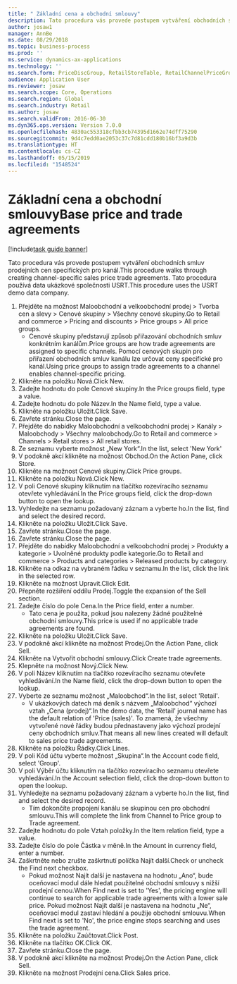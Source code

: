 ```yaml
---
title: " Základní cena a obchodní smlouvy"
description: Tato procedura vás provede postupem vytváření obchodních smluv prodejních cen specifických pro kanál.
author: josaw1
manager: AnnBe
ms.date: 08/29/2018
ms.topic: business-process
ms.prod: ''
ms.service: dynamics-ax-applications
ms.technology: ''
ms.search.form: PriceDiscGroup, RetailStoreTable, RetailChannelPriceGroup, EcoResProductDetailsExtended, PriceDiscAdmTable, PriceDiscAdm
audience: Application User
ms.reviewer: josaw
ms.search.scope: Core, Operations
ms.search.region: Global
ms.search.industry: Retail
ms.author: josaw
ms.search.validFrom: 2016-06-30
ms.dyn365.ops.version: Version 7.0.0
ms.openlocfilehash: 4830ac553318cfbb3cb74395d1662e74dff75290
ms.sourcegitcommit: 9d4c7edd0ae2053c37c7d81cdd180b16bf3a9d3b
ms.translationtype: HT
ms.contentlocale: cs-CZ
ms.lasthandoff: 05/15/2019
ms.locfileid: "1548524"
---
```

# <a name="base-price-and-trade-agreements"></a><span data-ttu-id="fdb80-103"> Základní cena a obchodní smlouvy</span><span class="sxs-lookup"><span data-stu-id="fdb80-103">Base price and trade agreements</span></span>

[!include[task guide banner](../includes/task-guide-banner.md)]

<span data-ttu-id="fdb80-104">Tato procedura vás provede postupem vytváření obchodních smluv prodejních cen specifických pro kanál.</span><span class="sxs-lookup"><span data-stu-id="fdb80-104">This procedure walks through creating channel-specific sales price trade agreements.</span></span> <span data-ttu-id="fdb80-105">Tato procedura používá data ukázkové společnosti USRT.</span><span class="sxs-lookup"><span data-stu-id="fdb80-105">This procedure uses the USRT demo data company.</span></span>

1. <span data-ttu-id="fdb80-106">Přejděte na možnost Maloobchodní a velkoobchodní prodej > Tvorba cen a slevy > Cenové skupiny > Všechny cenové skupiny.</span><span class="sxs-lookup"><span data-stu-id="fdb80-106">Go to Retail and commerce > Pricing and discounts > Price groups > All price groups.</span></span>
    * <span data-ttu-id="fdb80-107">Cenové skupiny představují způsob přiřazování obchodních smluv konkrétním kanálům.</span><span class="sxs-lookup"><span data-stu-id="fdb80-107">Price groups are how trade agreements are assigned to specific channels.</span></span> <span data-ttu-id="fdb80-108">Pomocí cenových skupin pro přiřazení obchodních smluv kanálu lze určovat ceny specifické pro kanál.</span><span class="sxs-lookup"><span data-stu-id="fdb80-108">Using price groups to assign trade agreements to a channel enables channel-specific pricing.</span></span>  
2. <span data-ttu-id="fdb80-109">Klikněte na položku Nová.</span><span class="sxs-lookup"><span data-stu-id="fdb80-109">Click New.</span></span>
3. <span data-ttu-id="fdb80-110">Zadejte hodnotu do pole Cenové skupiny.</span><span class="sxs-lookup"><span data-stu-id="fdb80-110">In the Price groups field, type a value.</span></span>
4. <span data-ttu-id="fdb80-111">Zadejte hodnotu do pole Název.</span><span class="sxs-lookup"><span data-stu-id="fdb80-111">In the Name field, type a value.</span></span>
5. <span data-ttu-id="fdb80-112">Klikněte na položku Uložit.</span><span class="sxs-lookup"><span data-stu-id="fdb80-112">Click Save.</span></span>
6. <span data-ttu-id="fdb80-113">Zavřete stránku.</span><span class="sxs-lookup"><span data-stu-id="fdb80-113">Close the page.</span></span>
7. <span data-ttu-id="fdb80-114">Přejděte do nabídky Maloobchodní a velkoobchodní prodej > Kanály > Maloobchody > Všechny maloobchody.</span><span class="sxs-lookup"><span data-stu-id="fdb80-114">Go to Retail and commerce > Channels > Retail stores > All retail stores.</span></span>
8. <span data-ttu-id="fdb80-115">Ze seznamu vyberte možnost „New York“.</span><span class="sxs-lookup"><span data-stu-id="fdb80-115">In the list, select 'New York'</span></span>
9. <span data-ttu-id="fdb80-116">V podokně akcí klikněte na možnost Obchod.</span><span class="sxs-lookup"><span data-stu-id="fdb80-116">On the Action Pane, click Store.</span></span>
10. <span data-ttu-id="fdb80-117">Klikněte na možnost Cenové skupiny.</span><span class="sxs-lookup"><span data-stu-id="fdb80-117">Click Price groups.</span></span>
11. <span data-ttu-id="fdb80-118">Klikněte na položku Nová.</span><span class="sxs-lookup"><span data-stu-id="fdb80-118">Click New.</span></span>
12. <span data-ttu-id="fdb80-119">V poli Cenové skupiny kliknutím na tlačítko rozevíracího seznamu otevřete vyhledávání.</span><span class="sxs-lookup"><span data-stu-id="fdb80-119">In the Price groups field, click the drop-down button to open the lookup.</span></span>
13. <span data-ttu-id="fdb80-120">Vyhledejte na seznamu požadovaný záznam a vyberte ho.</span><span class="sxs-lookup"><span data-stu-id="fdb80-120">In the list, find and select the desired record.</span></span>
14. <span data-ttu-id="fdb80-121">Klikněte na položku Uložit.</span><span class="sxs-lookup"><span data-stu-id="fdb80-121">Click Save.</span></span>
15. <span data-ttu-id="fdb80-122">Zavřete stránku.</span><span class="sxs-lookup"><span data-stu-id="fdb80-122">Close the page.</span></span>
16. <span data-ttu-id="fdb80-123">Zavřete stránku.</span><span class="sxs-lookup"><span data-stu-id="fdb80-123">Close the page.</span></span>
17. <span data-ttu-id="fdb80-124">Přejděte do nabídky Maloobchodní a velkoobchodní prodej > Produkty a kategorie > Uvolněné produkty podle kategorie.</span><span class="sxs-lookup"><span data-stu-id="fdb80-124">Go to Retail and commerce > Products and categories > Released products by category.</span></span>
18. <span data-ttu-id="fdb80-125">Klikněte na odkaz na vybraném řádku v seznamu.</span><span class="sxs-lookup"><span data-stu-id="fdb80-125">In the list, click the link in the selected row.</span></span>
19. <span data-ttu-id="fdb80-126">Klikněte na možnost Upravit.</span><span class="sxs-lookup"><span data-stu-id="fdb80-126">Click Edit.</span></span>
20. <span data-ttu-id="fdb80-127">Přepněte rozšíření oddílu Prodej.</span><span class="sxs-lookup"><span data-stu-id="fdb80-127">Toggle the expansion of the Sell section.</span></span>
21. <span data-ttu-id="fdb80-128">Zadejte číslo do pole Cena.</span><span class="sxs-lookup"><span data-stu-id="fdb80-128">In the Price field, enter a number.</span></span>
    * <span data-ttu-id="fdb80-129">Tato cena je použita, pokud jsou nalezeny žádné použitelné obchodní smlouvy.</span><span class="sxs-lookup"><span data-stu-id="fdb80-129">This price is used if no applicable trade agreements are found.</span></span>  
22. <span data-ttu-id="fdb80-130">Klikněte na položku Uložit.</span><span class="sxs-lookup"><span data-stu-id="fdb80-130">Click Save.</span></span>
23. <span data-ttu-id="fdb80-131">V podokně akcí klikněte na možnost Prodej.</span><span class="sxs-lookup"><span data-stu-id="fdb80-131">On the Action Pane, click Sell.</span></span>
24. <span data-ttu-id="fdb80-132">Klikněte na Vytvořit obchodní smlouvy.</span><span class="sxs-lookup"><span data-stu-id="fdb80-132">Click Create trade agreements.</span></span>
25. <span data-ttu-id="fdb80-133">Klepněte na možnost Nový.</span><span class="sxs-lookup"><span data-stu-id="fdb80-133">Click New.</span></span>
26. <span data-ttu-id="fdb80-134">V poli Název kliknutím na tlačítko rozevíracího seznamu otevřete vyhledávání.</span><span class="sxs-lookup"><span data-stu-id="fdb80-134">In the Name field, click the drop-down button to open the lookup.</span></span>
27. <span data-ttu-id="fdb80-135">Vyberte ze seznamu možnost „Maloobchod“.</span><span class="sxs-lookup"><span data-stu-id="fdb80-135">In the list, select 'Retail'.</span></span>
    * <span data-ttu-id="fdb80-136">V ukázkových datech má deník s názvem „Maloobchod“ výchozí vztah „Cena (prodej)“.</span><span class="sxs-lookup"><span data-stu-id="fdb80-136">In the demo data, the 'Retail' journal name has the default relation of 'Price (sales)'.</span></span> <span data-ttu-id="fdb80-137">To znamená, že všechny vytvořené nové řádky budou přednastaveny jako výchozí prodejní ceny obchodních smluv.</span><span class="sxs-lookup"><span data-stu-id="fdb80-137">That means all new lines created will default to sales price trade agreements.</span></span>  
28. <span data-ttu-id="fdb80-138">Klikněte na položku Řádky.</span><span class="sxs-lookup"><span data-stu-id="fdb80-138">Click Lines.</span></span>
29. <span data-ttu-id="fdb80-139">V poli Kód účtu vyberte možnost „Skupina“.</span><span class="sxs-lookup"><span data-stu-id="fdb80-139">In the Account code field, select 'Group'.</span></span>
30. <span data-ttu-id="fdb80-140">V poli Výběr účtu kliknutím na tlačítko rozevíracího seznamu otevřete vyhledávání.</span><span class="sxs-lookup"><span data-stu-id="fdb80-140">In the Account selection field, click the drop-down button to open the lookup.</span></span>
31. <span data-ttu-id="fdb80-141">Vyhledejte na seznamu požadovaný záznam a vyberte ho.</span><span class="sxs-lookup"><span data-stu-id="fdb80-141">In the list, find and select the desired record.</span></span>
    * <span data-ttu-id="fdb80-142">Tím dokončíte propojení kanálu se skupinou cen pro obchodní smlouvu.</span><span class="sxs-lookup"><span data-stu-id="fdb80-142">This will complete the link from Channel to Price group to Trade agreement.</span></span>  
32. <span data-ttu-id="fdb80-143">Zadejte hodnotu do pole Vztah položky.</span><span class="sxs-lookup"><span data-stu-id="fdb80-143">In the Item relation field, type a value.</span></span>
33. <span data-ttu-id="fdb80-144">Zadejte číslo do pole Částka v měně.</span><span class="sxs-lookup"><span data-stu-id="fdb80-144">In the Amount in currency field, enter a number.</span></span>
34. <span data-ttu-id="fdb80-145">Zaškrtněte nebo zrušte zaškrtnutí políčka Najít další.</span><span class="sxs-lookup"><span data-stu-id="fdb80-145">Check or uncheck the Find next checkbox.</span></span>
    * <span data-ttu-id="fdb80-146">Pokud možnost Najít další je nastavena na hodnotu „Ano“, bude oceňovací modul dále hledat použitelné obchodní smlouvy s nižší prodejní cenou.</span><span class="sxs-lookup"><span data-stu-id="fdb80-146">When Find next is set to 'Yes', the pricing engine will continue to search for applicable trade agreements with a lower sale price.</span></span> <span data-ttu-id="fdb80-147">Pokud možnost Najít další je nastavena na hodnotu „Ne“, oceňovací modul zastaví hledání a použije obchodní smlouvu.</span><span class="sxs-lookup"><span data-stu-id="fdb80-147">When Find next is set to 'No', the price engine stops searching and uses the trade agreement.</span></span>  
35. <span data-ttu-id="fdb80-148">Klikněte na položku Zaúčtovat.</span><span class="sxs-lookup"><span data-stu-id="fdb80-148">Click Post.</span></span>
36. <span data-ttu-id="fdb80-149">Klikněte na tlačítko OK.</span><span class="sxs-lookup"><span data-stu-id="fdb80-149">Click OK.</span></span>
37. <span data-ttu-id="fdb80-150">Zavřete stránku.</span><span class="sxs-lookup"><span data-stu-id="fdb80-150">Close the page.</span></span>
38. <span data-ttu-id="fdb80-151">V podokně akcí klikněte na možnost Prodej.</span><span class="sxs-lookup"><span data-stu-id="fdb80-151">On the Action Pane, click Sell.</span></span>
39. <span data-ttu-id="fdb80-152">Klikněte na možnost Prodejní cena.</span><span class="sxs-lookup"><span data-stu-id="fdb80-152">Click Sales price.</span></span>

